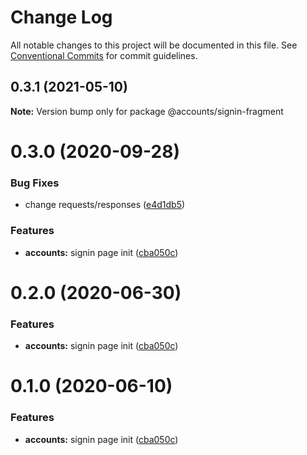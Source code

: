 # Change Log

All notable changes to this project will be documented in this file.
See [Conventional Commits](https://conventionalcommits.org) for commit guidelines.

## 0.3.1 (2021-05-10)

**Note:** Version bump only for package @accounts/signin-fragment

# 0.3.0 (2020-09-28)

### Bug Fixes

- change requests/responses ([e4d1db5](https://github.com/Atlantis-Lab/serenity/commit/e4d1db5b4b7f030b962f0de06e6bb69ed8682966))

### Features

- **accounts:** signin page init ([cba050c](https://github.com/Atlantis-Lab/serenity/commit/cba050cab7bcd3195d392ce0ecf0a291a722bf39))

# 0.2.0 (2020-06-30)

### Features

- **accounts:** signin page init ([cba050c](https://github.com/atlantisunited/serenity/commit/cba050cab7bcd3195d392ce0ecf0a291a722bf39))

# 0.1.0 (2020-06-10)

### Features

- **accounts:** signin page init ([cba050c](https://github.com/atlantisunited/serenity/commit/cba050cab7bcd3195d392ce0ecf0a291a722bf39))
